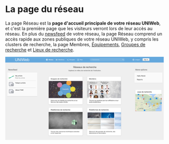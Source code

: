# La page du réseau

La page Réseau est la **page d'accueil principale de votre réseau UNIWeb**, et c'est la première page que les visiteurs verront lors de leur accès au réseau. En plus du [newsfeed](../networking-on-uniweb/web-articles-1.md) de votre réseau, la page Réseau comprend un accès rapide aux zones publiques de votre réseau UNIWeb, y compris les clusters de recherche, la page Membres, [Équipements](../networking-on-uniweb/equipment-profiles-resources/), [Groupes de recherche](../networking-on-uniweb/groups-1.md) et [Lieux de recherche](../networking-on-uniweb/research-places-1.md). 

![](../.gitbook/assets/screen-shot-2020-05-08-at-10.46.52-am.png)



